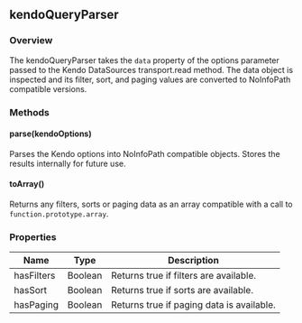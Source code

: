 ## kendoQueryParser

### Overview
The kendoQueryParser takes the `data` property of the options
parameter passed to the Kendo DataSources transport.read method. The
data object is inspected and its filter, sort, and paging values are
converted to NoInfoPath compatible versions.

### Methods

#### parse(kendoOptions)
Parses the Kendo options into NoInfoPath compatible objects. Stores
the results internally for future use.

#### toArray()
Returns any filters, sorts or paging data as an array compatible
with a call to `function.prototype.array`.

### Properties

|Name|Type|Description|
|----|----|-----------|
|hasFilters|Boolean|Returns true if filters are available.|
|hasSort|Boolean|Returns true if sorts are available.|
|hasPaging|Boolean|Returns true if paging data is available.|

